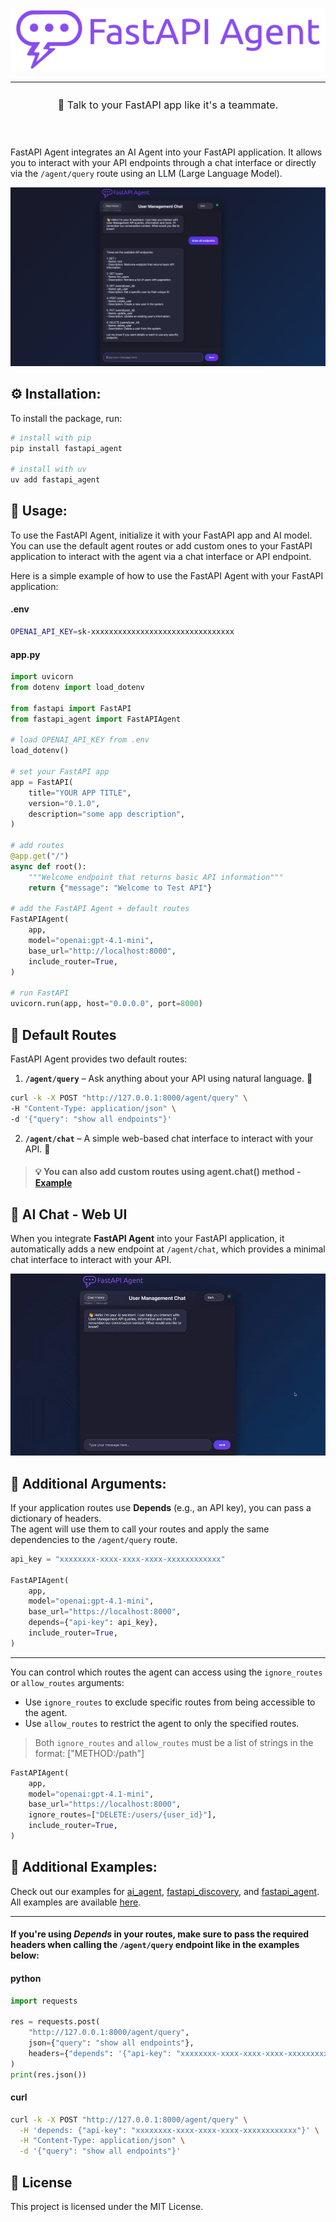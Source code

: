 <div align="denter">

![FastAPI Agent Logo](https://raw.githubusercontent.com/orco82/fastapi-agent/main/assets/fastapi-agent-1.png)

</div>

---

<p align="center" style="padding:10px;font-size:16px"> 💬 Talk to your FastAPI app like it's a teammate.</p>

<br>

FastAPI Agent integrates an AI Agent into your FastAPI application.
It allows you to interact with your API endpoints through a chat interface or directly via the `/agent/query` route using an LLM (Large Language Model).

![fastapi screenshot](https://raw.githubusercontent.com/orco82/fastapi-agent/main/assets/fastapi-agent-screenshot.png)

## ⚙️ Installation:

To install the package, run:
```bash
# install with pip
pip install fastapi_agent

# install with uv
uv add fastapi_agent
```


## 🧪 Usage:

To use the FastAPI Agent, initialize it with your FastAPI app and AI model.<br>
You can use the default agent routes or add custom ones to your FastAPI application to interact with the agent via a chat interface or API endpoint.

Here is a simple example of how to use the FastAPI Agent with your FastAPI application:

#### .env
```bash
OPENAI_API_KEY=sk-xxxxxxxxxxxxxxxxxxxxxxxxxxxxxxxx
```

#### app.py
```python
import uvicorn
from dotenv import load_dotenv

from fastapi import FastAPI
from fastapi_agent import FastAPIAgent

# load OPENAI_API_KEY from .env
load_dotenv()

# set your FastAPI app
app = FastAPI(
    title="YOUR APP TITLE",
    version="0.1.0",
    description="some app description",
)

# add routes
@app.get("/")
async def root():
    """Welcome endpoint that returns basic API information"""
    return {"message": "Welcome to Test API"}

# add the FastAPI Agent + default routes
FastAPIAgent(
    app,
    model="openai:gpt-4.1-mini",
    base_url="http://localhost:8000",
    include_router=True,
)

# run FastAPI
uvicorn.run(app, host="0.0.0.0", port=8000)
```


## 🧭 Default Routes

FastAPI Agent provides two default routes:

1. **`/agent/query`** – Ask anything about your API using natural language. 🧠

  ```bash
curl -k -X POST "http://127.0.0.1:8000/agent/query" \
  -H "Content-Type: application/json" \
  -d '{"query": "show all endpoints"}'
```

2. **`/agent/chat`** – A simple web-based chat interface to interact with your API. 💬

> #### 💡 You can also add custom routes using agent.chat() method - [Example](https://github.com/orco82/fastapi-agent/blob/main/examples/3_fastapi_agent_example.py)
 

## 💬 AI Chat - Web UI
When you integrate **FastAPI Agent** into your FastAPI application, it automatically adds a new endpoint at `/agent/chat`, which provides a minimal chat interface to interact with your API.

![fastapi demo](https://raw.githubusercontent.com/orco82/fastapi-agent/main/assets/fastapi-agent-demo.gif)


## 🧩 Additional Arguments:

If your application routes use **Depends** (e.g., an API key), you can pass a dictionary of headers.  
The agent will use them to call your routes and apply the same dependencies to the `/agent/query` route.

```python
api_key = "xxxxxxxx-xxxx-xxxx-xxxx-xxxxxxxxxxxx"

FastAPIAgent(
    app,
    model="openai:gpt-4.1-mini",
    base_url="https://localhost:8000",
    depends={"api-key": api_key},
    include_router=True,
)
```

---

You can control which routes the agent can access using the `ignore_routes` or `allow_routes` arguments:
 - Use `ignore_routes` to exclude specific routes from being accessible to the agent.
 - Use `allow_routes` to restrict the agent to only the specified routes.

> Both `ignore_routes` and `allow_routes` must be a list of strings in the format: ["METHOD:/path"]

```python
FastAPIAgent(
    app,
    model="openai:gpt-4.1-mini",
    base_url="https://localhost:8000",
    ignore_routes=["DELETE:/users/{user_id}"],
    include_router=True,
)
```


## 📁 Additional Examples:

Check out our examples for [ai_agent](https://github.com/orco82/fastapi-agent/blob/main/examples/1_ai_agent_example.py), 
[fastapi_discovery](https://github.com/orco82/fastapi-agent/blob/main/examples/2_fastapi_discovery_example.py), 
and [fastapi_agent](https://github.com/orco82/fastapi-agent/blob/main/examples/3_fastapi_agent_example.py).  
All examples are available [here](https://github.com/orco82/fastapi-agent/blob/main/examples/).

---

#### If you're using *Depends* in your routes, make sure to pass the required headers when calling the `/agent/query` endpoint like in the examples below:

#### python
```python
import requests

res = requests.post(
    "http://127.0.0.1:8000/agent/query", 
    json={"query": "show all endpoints"},
    headers={"depends": '{"api-key": "xxxxxxxx-xxxx-xxxx-xxxx-xxxxxxxxxxxx"}'}
)
print(res.json())
```

#### curl
```bash
curl -k -X POST "http://127.0.0.1:8000/agent/query" \
  -H 'depends: {"api-key": "xxxxxxxx-xxxx-xxxx-xxxx-xxxxxxxxxxxx"}' \
  -H "Content-Type: application/json" \
  -d '{"query": "show all endpoints"}'
```


## 📜 License

This project is licensed under the MIT License.